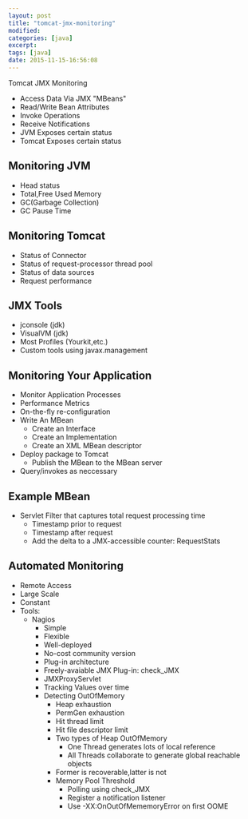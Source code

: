 ```yaml
---
layout: post
title: "tomcat-jmx-monitoring"
modified:
categories: [java]
excerpt:
tags: [java]
date: 2015-11-15-16:56:08
---
```


Tomcat JMX Monitoring
- Access Data Via JMX "MBeans"
- Read/Write Bean Attributes
- Invoke Operations
- Receive Notifications
- JVM Exposes certain status
- Tomcat Exposes certain status

## Monitoring JVM
- Head status
- Total,Free Used Memory
- GC(Garbage Collection)
- GC Pause Time

## Monitoring Tomcat
- Status of Connector
- Status of request-processor thread pool
- Status of data sources
- Request performance

## JMX Tools
- jconsole (jdk)
- VisualVM (jdk)
- Most Profiles (Yourkit,etc.)
- Custom tools using javax.management

## Monitoring Your Application
- Monitor Application Processes
- Performance Metrics
- On-the-fly re-configuration
- Write An MBean
  - Create an Interface
  - Create an Implementation
  - Create an XML MBean descriptor
- Deploy package to Tomcat
  - Publish the MBean to the MBean server
- Query/invokes as neccessary


## Example MBean
- Servlet Filter that captures total request processing time
  - Timestamp prior to request
  - Timestamp after request
  - Add the delta to a JMX-accessible counter: RequestStats


## Automated Monitoring
- Remote Access
- Large Scale
- Constant
- Tools:
  - Nagios
    - Simple
    - Flexible
    - Well-deployed
    - No-cost community version
    - Plug-in architecture
    - Freely-avaiable JMX Plug-in: check_JMX
    - JMXProxyServlet
    - Tracking Values over time
    - Detecting OutOfMemory
      - Heap exhaustion
      - PermGen exhaustion
      - Hit thread limit
      - Hit file descriptor limit
      - Two types of Heap OutOfMemory
        - One Thread generates lots of local reference
        - All Threads collaborate to generate global reachable objects
      - Former is recoverable,latter is not
      - Memory Pool Threshold
        - Polling using check_JMX
        - Register a notification listener
        - Use -XX:OnOutOfMememoryError on first OOME
